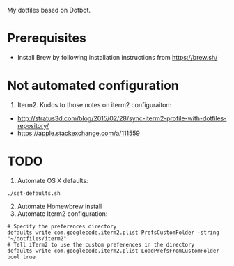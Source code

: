 My dotfiles based on Dotbot.

# Prerequisites
- Install Brew by following installation instructions from https://brew.sh/

# Not automated configuration
1. Iterm2.
Kudos to those notes on iterm2 configuraiton:
- http://stratus3d.com/blog/2015/02/28/sync-iterm2-profile-with-dotfiles-repository/
- https://apple.stackexchange.com/a/111559


# TODO
1. Automate OS X defaults:

```
./set-defaults.sh
```
2. Automate Homewbrew install
3. Automate Iterm2 configuration:
```
# Specify the preferences directory
defaults write com.googlecode.iterm2.plist PrefsCustomFolder -string "~/dotfiles/iterm2"
# Tell iTerm2 to use the custom preferences in the directory
defaults write com.googlecode.iterm2.plist LoadPrefsFromCustomFolder -bool true
```